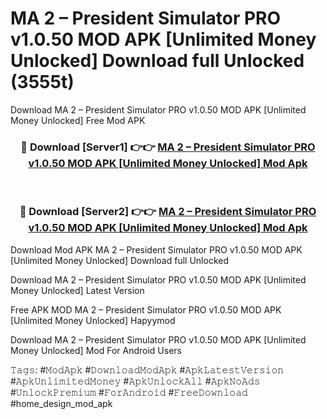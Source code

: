 # MA 2 – President Simulator PRO v1.0.50 MOD APK [Unlimited Money Unlocked] Download full Unlocked (3555t)
Download MA 2 – President Simulator PRO v1.0.50 MOD APK [Unlimited Money Unlocked] Free Mod APK

<div align="center">
<h3>🔴 Download [Server1] 👉👉 <a href="https://apkcomod.com?title=MA_2_–_President_Simulator_PRO_v1.0.50_MOD_APK_[Unlimited_Money_Unlocked]">MA 2 – President Simulator PRO v1.0.50 MOD APK [Unlimited Money Unlocked] Mod Apk</a></h3><br>

<h3>🔴 Download [Server2] 👉👉 <a href="https://apkcomod.com?title=MA_2_–_President_Simulator_PRO_v1.0.50_MOD_APK_[Unlimited_Money_Unlocked]">MA 2 – President Simulator PRO v1.0.50 MOD APK [Unlimited Money Unlocked] Mod Apk</a></h3>
</div>


Download Mod APK MA 2 – President Simulator PRO v1.0.50 MOD APK [Unlimited Money Unlocked] Download full Unlocked

Download MA 2 – President Simulator PRO v1.0.50 MOD APK [Unlimited Money Unlocked] Latest Version

Free APK MOD MA 2 – President Simulator PRO v1.0.50 MOD APK [Unlimited Money Unlocked] Hapyymod

Download MA 2 – President Simulator PRO v1.0.50 MOD APK [Unlimited Money Unlocked] Mod For Android Users

𝚃𝚊𝚐𝚜: #𝙼𝚘𝚍𝙰𝚙𝚔 #𝙳𝚘𝚠𝚗𝚕𝚘𝚊𝚍𝙼𝚘𝚍𝙰𝚙𝚔 #𝙰𝚙𝚔𝙻𝚊𝚝𝚎𝚜𝚝𝚅𝚎𝚛𝚜𝚒𝚘𝚗 #𝙰𝚙𝚔𝚄𝚗𝚕𝚒𝚖𝚒𝚝𝚎𝚍𝙼𝚘𝚗𝚎𝚢 #𝙰𝚙𝚔𝚄𝚗𝚕𝚘𝚌𝚔𝙰𝚕𝚕 #𝙰𝚙𝚔𝙽𝚘𝙰𝚍𝚜 #𝚄𝚗𝚕𝚘𝚌𝚔𝙿𝚛𝚎𝚖𝚒𝚞𝚖 #𝙵𝚘𝚛𝙰𝚗𝚍𝚛𝚘𝚒𝚍 #𝙵𝚛𝚎𝚎𝙳𝚘𝚠𝚗𝚕𝚘𝚊𝚍 #home_design_mod_apk